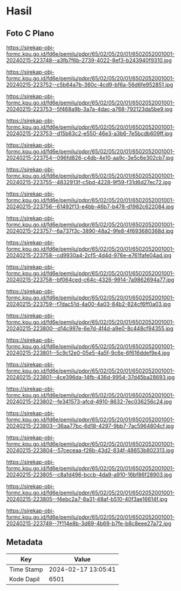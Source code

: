 # Hasil

## Foto C Plano

https://sirekap-obj-formc.kpu.go.id/fd6e/pemilu/pdpr/65/02/05/20/01/6502052001001-20240215-223748--a3fb7f6b-2739-4022-8ef3-b243940f9310.jpg

https://sirekap-obj-formc.kpu.go.id/fd6e/pemilu/pdpr/65/02/05/20/01/6502052001001-20240215-223752--c5b64a7b-360c-4cd9-bf6a-56d6fe952851.jpg

https://sirekap-obj-formc.kpu.go.id/fd6e/pemilu/pdpr/65/02/05/20/01/6502052001001-20240215-223753--5f468a9b-3a7a-4dac-a768-792123da5be9.jpg

https://sirekap-obj-formc.kpu.go.id/fd6e/pemilu/pdpr/65/02/05/20/01/6502052001001-20240215-223753--d15b63c2-e550-46e3-a3b6-7e5bcdb609ff.jpg

https://sirekap-obj-formc.kpu.go.id/fd6e/pemilu/pdpr/65/02/05/20/01/6502052001001-20240215-223754--096fd826-c4db-4e10-aa9c-3e5c6e302cb7.jpg

https://sirekap-obj-formc.kpu.go.id/fd6e/pemilu/pdpr/65/02/05/20/01/6502052001001-20240215-223755--4832913f-c5bd-4228-9f59-f31d6d27ec72.jpg

https://sirekap-obj-formc.kpu.go.id/fd6e/pemilu/pdpr/65/02/05/20/01/6502052001001-20240215-223756--61492f13-e4bb-46b7-b478-d1982c622084.jpg

https://sirekap-obj-formc.kpu.go.id/fd6e/pemilu/pdpr/65/02/05/20/01/6502052001001-20240215-223757--6a737f3c-3890-48a2-9fe8-4f693680368d.jpg

https://sirekap-obj-formc.kpu.go.id/fd6e/pemilu/pdpr/65/02/05/20/01/6502052001001-20240215-223758--cd9930a4-2cf5-4d4d-976e-e761fafe04ad.jpg

https://sirekap-obj-formc.kpu.go.id/fd6e/pemilu/pdpr/65/02/05/20/01/6502052001001-20240215-223758--bf064ced-c64c-4326-9914-7a9862694a77.jpg

https://sirekap-obj-formc.kpu.go.id/fd6e/pemilu/pdpr/65/02/05/20/01/6502052001001-20240215-223759--f7dac51d-4a00-4a03-84b2-824cf6ff0a03.jpg

https://sirekap-obj-formc.kpu.go.id/fd6e/pemilu/pdpr/65/02/05/20/01/6502052001001-20240215-223800--d14c997e-6e7d-4f4d-a9e0-8c448cf94355.jpg

https://sirekap-obj-formc.kpu.go.id/fd6e/pemilu/pdpr/65/02/05/20/01/6502052001001-20240215-223801--5c9c12e0-05e5-4a5f-9c6e-6f616ddef9e4.jpg

https://sirekap-obj-formc.kpu.go.id/fd6e/pemilu/pdpr/65/02/05/20/01/6502052001001-20240215-223801--4ce396da-14fb-436d-9954-37d45ba28693.jpg

https://sirekap-obj-formc.kpu.go.id/fd6e/pemilu/pdpr/65/02/05/20/01/6502052001001-20240215-223802--fe341573-afcd-4910-8632-7ec036256c24.jpg

https://sirekap-obj-formc.kpu.go.id/fd6e/pemilu/pdpr/65/02/05/20/01/6502052001001-20240215-223803--36aa77bc-6d18-4297-9bb7-7ac5964804cf.jpg

https://sirekap-obj-formc.kpu.go.id/fd6e/pemilu/pdpr/65/02/05/20/01/6502052001001-20240215-223804--57ceceaa-f26b-43d2-834f-48653b802313.jpg

https://sirekap-obj-formc.kpu.go.id/fd6e/pemilu/pdpr/65/02/05/20/01/6502052001001-20240215-223805--c8a1d496-bccb-4da9-a910-16bf86f28903.jpg

https://sirekap-obj-formc.kpu.go.id/fd6e/pemilu/pdpr/65/02/05/20/01/6502052001001-20240215-223805--f4ebc2a7-8a31-48af-b510-40f3ae16614f.jpg

https://sirekap-obj-formc.kpu.go.id/fd6e/pemilu/pdpr/65/02/05/20/01/6502052001001-20240215-223749--7f114e8b-3d69-4b69-b7fe-b8c8eee27a72.jpg


## Metadata

| Key        | Value               |
| ---------- | ------------------- |
| Time Stamp | 2024-02-17 13:05:41 |
| Kode Dapil | 6501                |



